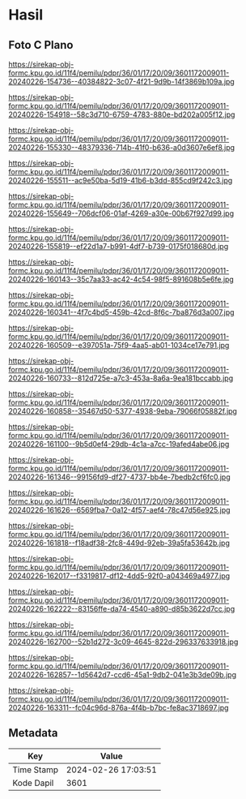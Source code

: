 # Hasil

## Foto C Plano

https://sirekap-obj-formc.kpu.go.id/11f4/pemilu/pdpr/36/01/17/20/09/3601172009011-20240226-154736--40384822-3c07-4f21-9d9b-14f3869b109a.jpg

https://sirekap-obj-formc.kpu.go.id/11f4/pemilu/pdpr/36/01/17/20/09/3601172009011-20240226-154918--58c3d710-6759-4783-880e-bd202a005f12.jpg

https://sirekap-obj-formc.kpu.go.id/11f4/pemilu/pdpr/36/01/17/20/09/3601172009011-20240226-155330--48379336-714b-41f0-b636-a0d3607e6ef8.jpg

https://sirekap-obj-formc.kpu.go.id/11f4/pemilu/pdpr/36/01/17/20/09/3601172009011-20240226-155511--ac9e50ba-5d19-41b6-b3dd-855cd9f242c3.jpg

https://sirekap-obj-formc.kpu.go.id/11f4/pemilu/pdpr/36/01/17/20/09/3601172009011-20240226-155649--706dcf06-01af-4269-a30e-00b67f927d99.jpg

https://sirekap-obj-formc.kpu.go.id/11f4/pemilu/pdpr/36/01/17/20/09/3601172009011-20240226-155819--ef22d1a7-b991-4df7-b739-0175f018680d.jpg

https://sirekap-obj-formc.kpu.go.id/11f4/pemilu/pdpr/36/01/17/20/09/3601172009011-20240226-160143--35c7aa33-ac42-4c54-98f5-891608b5e6fe.jpg

https://sirekap-obj-formc.kpu.go.id/11f4/pemilu/pdpr/36/01/17/20/09/3601172009011-20240226-160341--4f7c4bd5-459b-42cd-8f6c-7ba876d3a007.jpg

https://sirekap-obj-formc.kpu.go.id/11f4/pemilu/pdpr/36/01/17/20/09/3601172009011-20240226-160509--e397051a-75f9-4aa5-ab01-1034ce17e791.jpg

https://sirekap-obj-formc.kpu.go.id/11f4/pemilu/pdpr/36/01/17/20/09/3601172009011-20240226-160733--812d725e-a7c3-453a-8a6a-9ea181bccabb.jpg

https://sirekap-obj-formc.kpu.go.id/11f4/pemilu/pdpr/36/01/17/20/09/3601172009011-20240226-160858--35467d50-5377-4938-9eba-79066f05882f.jpg

https://sirekap-obj-formc.kpu.go.id/11f4/pemilu/pdpr/36/01/17/20/09/3601172009011-20240226-161100--9b5d0ef4-29db-4c1a-a7cc-19afed4abe06.jpg

https://sirekap-obj-formc.kpu.go.id/11f4/pemilu/pdpr/36/01/17/20/09/3601172009011-20240226-161346--99156fd9-df27-4737-bb4e-7bedb2cf6fc0.jpg

https://sirekap-obj-formc.kpu.go.id/11f4/pemilu/pdpr/36/01/17/20/09/3601172009011-20240226-161626--6569fba7-0a12-4f57-aef4-78c47d56e925.jpg

https://sirekap-obj-formc.kpu.go.id/11f4/pemilu/pdpr/36/01/17/20/09/3601172009011-20240226-161818--f18adf38-2fc8-449d-92eb-39a5fa53642b.jpg

https://sirekap-obj-formc.kpu.go.id/11f4/pemilu/pdpr/36/01/17/20/09/3601172009011-20240226-162017--f3319817-df12-4dd5-92f0-a043469a4977.jpg

https://sirekap-obj-formc.kpu.go.id/11f4/pemilu/pdpr/36/01/17/20/09/3601172009011-20240226-162222--83156ffe-da74-4540-a890-d85b3622d7cc.jpg

https://sirekap-obj-formc.kpu.go.id/11f4/pemilu/pdpr/36/01/17/20/09/3601172009011-20240226-162700--52b1d272-3c09-4645-822d-296337633918.jpg

https://sirekap-obj-formc.kpu.go.id/11f4/pemilu/pdpr/36/01/17/20/09/3601172009011-20240226-162857--1d5642d7-ccd6-45a1-9db2-041e3b3de09b.jpg

https://sirekap-obj-formc.kpu.go.id/11f4/pemilu/pdpr/36/01/17/20/09/3601172009011-20240226-163311--fc04c96d-876a-4f4b-b7bc-fe8ac3718697.jpg


## Metadata

| Key        | Value               |
| ---------- | ------------------- |
| Time Stamp | 2024-02-26 17:03:51 |
| Kode Dapil | 3601                |



